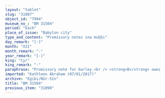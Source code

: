 ```yaml
---
layout: "tablet"
slug: "31087"
object_id: "7994"
museum_no_: "BM 31504"
period: "Each"
place_of_issue: "Babylon city"
type_and_content: "Promissory notes ina muẖẖi"
day_remark: "[-]"
month: "XII"
month_remark: "-"
year_remark: "[-]"
king: "Cyr"
king_remark: "-"
paraphrase: "Promissory note for barley.<br /> <strong>B</strong> owes 40 kor of barley to <strong>A</strong>, to be delivered in Ayyār (II) at a place the details of which are lost in the broken passage at the beginning of the document. It was probably at a canal. The debtor should also pay for the transportation of the barley (from the canal?) to the (creditor&#39;s?) house. Witnesses.<br /> <br /> <strong>A</strong> = Iqī&scaron;a/PN<sub>2</sub>/Mudammiq-Adad; <strong>B</strong> = Itti-Marduk-balāṭu/Nab&ucirc;-ahhē-iddin//Egibi"
imported: "Kathleen Abraham (07/01/2017)"
archive: "Egibi/Nūr-Sîn"
title: "BM 31504"
previous_item: "31090"
---
```

